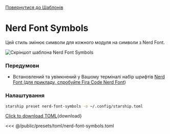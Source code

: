 [Повернутися до Шаблонів](./#nerd-font-symbols)

# Nerd Font Symbols

Цей стиль змінює символи для кожного модуля на символи з Nerd Font.

![Скріншот шаблона Nerd Font Symbols](/presets/img/nerd-font-symbols.png)

### Передумови

- Встановлений та увімкнений у Вашому терміналі набір шрифтів [Nerd Font (для прикладу, спробуйте Fira Code Nerd Font](https://www.nerdfonts.com/))

### Налаштування

```sh
starship preset nerd-font-symbols -o ~/.config/starship.toml
```

[Click to download TOML](/presets/toml/nerd-font-symbols.toml){download}

<<< @/public/presets/toml/nerd-font-symbols.toml
